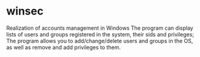 # winsec
Realization of accounts management in Windows
The program can display lists
of users and groups registered in the system, their sids and privileges;
The program allows you to add/change/delete users and groups in the OS, as well as remove and add privileges to them.
